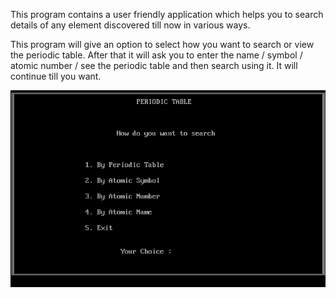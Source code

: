 This program contains a user friendly application which helps you to search details of any element discovered till now in various ways.

This program will give an option to select how you want to search or view the periodic table. After that it will ask you to enter the name / symbol / atomic number / see the periodic table and then search using it. It will continue till you want.

![picture](Outputs/SearchMenu.png)

